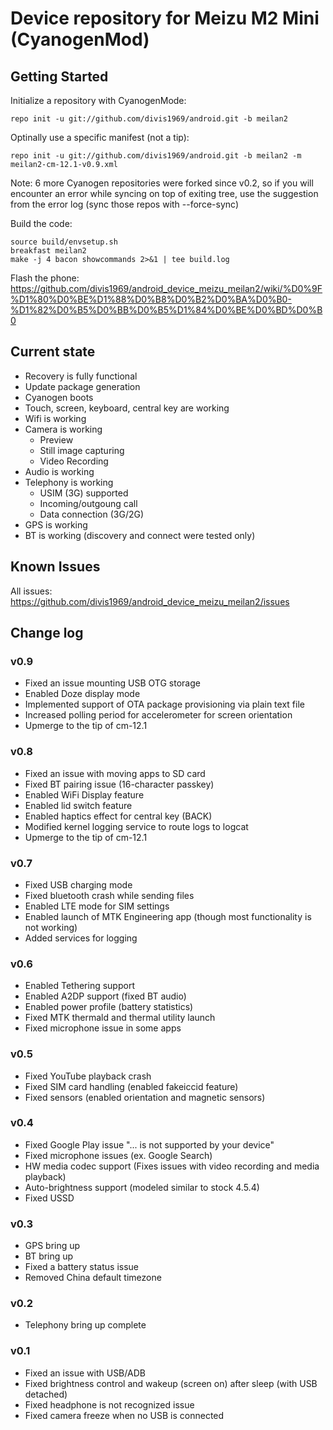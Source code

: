 Device repository for Meizu M2 Mini (CyanogenMod)
===========================

Getting Started
---------------

Initialize a repository with CyanogenMode:

    repo init -u git://github.com/divis1969/android.git -b meilan2

Optinally use a specific manifest (not a tip):

    repo init -u git://github.com/divis1969/android.git -b meilan2 -m meilan2-cm-12.1-v0.9.xml

Note: 6 more Cyanogen repositories were forked since v0.2, so if you will encounter an error while syncing on top
of exiting tree, use the suggestion from the error log (sync those repos with --force-sync) 

Build the code:

    source build/envsetup.sh
    breakfast meilan2
    make -j 4 bacon showcommands 2>&1 | tee build.log

Flash the phone:
https://github.com/divis1969/android_device_meizu_meilan2/wiki/%D0%9F%D1%80%D0%BE%D1%88%D0%B8%D0%B2%D0%BA%D0%B0-%D1%82%D0%B5%D0%BB%D0%B5%D1%84%D0%BE%D0%BD%D0%B0

Current state
-------------

- Recovery is fully functional
- Update package generation
- Cyanogen boots
- Touch, screen, keyboard, central key are working
- Wifi is working
- Camera is working
    - Preview
    - Still image capturing
    - Video Recording
- Audio is working
- Telephony is working
    - USIM (3G) supported
    - Incoming/outgoung call
    - Data connection (3G/2G)
- GPS is working
- BT is working (discovery and connect were tested only)

Known Issues
-------------
All issues: https://github.com/divis1969/android_device_meizu_meilan2/issues

Change log
----------

### v0.9
- Fixed an issue mounting USB OTG storage
- Enabled Doze display mode
- Implemented support of OTA package provisioning via plain text file
- Increased polling period for accelerometer for screen orientation
- Upmerge to the tip of cm-12.1

### v0.8
- Fixed an issue with moving apps to SD card
- Fixed BT pairing issue (16-character passkey)
- Enabled WiFi Display feature
- Enabled lid switch feature
- Enabled haptics effect for central key (BACK)
- Modified kernel logging service to route logs to logcat
- Upmerge to the tip of cm-12.1

### v0.7
- Fixed USB charging mode
- Fixed bluetooth crash while sending files
- Enabled LTE mode for SIM settings
- Enabled launch of MTK Engineering app (though most functionality is not working)
- Added services for logging

### v0.6
- Enabled Tethering support
- Enabled A2DP support (fixed BT audio)
- Enabled power profile (battery statistics)
- Fixed MTK thermald and thermal utility launch
- Fixed microphone issue in some apps

### v0.5
- Fixed YouTube playback crash
- Fixed SIM card handling (enabled fakeiccid feature)
- Fixed sensors (enabled orientation and magnetic sensors)

### v0.4
- Fixed Google Play issue "... is not supported by your device"
- Fixed microphone issues (ex. Google Search)
- HW media codec support (Fixes issues with video recording and media playback)
- Auto-brightness support (modeled similar to stock 4.5.4)
- Fixed USSD

### v0.3
- GPS bring up
- BT bring up
- Fixed a battery status issue
- Removed China default timezone

### v0.2
- Telephony bring up complete

### v0.1
- Fixed an issue with USB/ADB
- Fixed brightness control and wakeup (screen on) after sleep (with USB detached)
- Fixed headphone is not recognized issue
- Fixed camera freeze when no USB is connected

